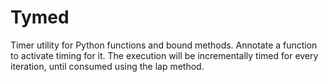 Tymed
=====

Timer utility for Python functions and bound methods.
Annotate a function to activate timing for it.
The execution will be incrementally timed for every iteration, until consumed using the lap method.
